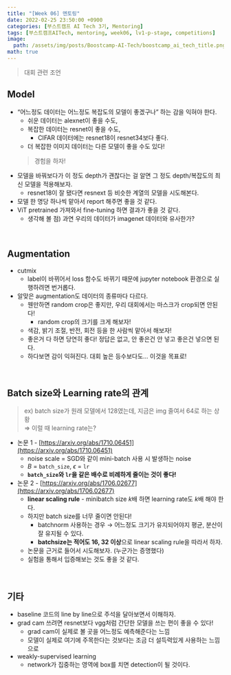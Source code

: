 ```yaml
---
title: "[Week 06] 멘토링"
date: 2022-02-25 23:50:00 +0900
categories: [부스트캠프 AI Tech 3기, Mentoring]
tags: [부스트캠프AITech, mentoring, week06, lv1-p-stage, competitions]     # TAG names should always be lowercase
image: 
  path: /assets/img/posts/Boostcamp-AI-Tech/boostcamp_ai_tech_title.png
math: true
---
```


> 대회 관련 조언

## **Model**

- “어느정도 데이터는 어느정도 복잡도의 모델이 좋겠구나” 하는 감을 익혀야 한다.
    - 쉬운 데이터는 alexnet이 좋을 수도,
    - 복잡한 데이터는 resnet이 좋을 수도,
        - CIFAR 데이터에는 resnet18이 resnet34보다 좋다.
    - 더 복잡한 이미지 데이터는 다른 모델이 좋을 수도 있다!
    > 경험을 하자!
- 모델을 바꿔보다가 이 정도 depth가 괜찮다는 걸 알면 그 정도 depth/복잡도의 최신 모델을 적용해보자.
    - resnet18이 잘 됐다면 resnext 등 비슷한 계열의 모델을 시도해본다.
- 모델 한 명당 하나씩 맡아서 report 해주면 좋을 것 같다.
- ViT pretrained 가져와서 fine-tuning 하면 결과가 좋을 것 같다.
    - 생각해 볼 점) 과연 우리의 데이터가 imagenet 데이터와 유사한가?

<br>

## **Augmentation**

- cutmix
    - label이 바뀌어서 loss 함수도 바뀌기 때문에 jupyter notebook 환경으로 실행하려면 번거롭다.
- 알맞은 augmentation도 데이터의 종류마다 다르다.
    - 웬만하면 random crop은 좋지만, 우리 대회에서는 마스크가 crop되면 안된다!
        - random crop의 크기를 크게 해보자!
    - 색감, 밝기 조절, 반전, 회전 등을 한 사람씩 맡아서 해보자!
    - 좋은거 다 하면 당연히 좋다! 정답은 없고, 안 좋은건 안 넣고 좋은건 넣으면 된다.
    - 하다보면 감이 익혀진다. 대회 높은 등수보다도... 이것을 목표로!

<br>

## **Batch size와 Learning rate의 관계**
> ex) batch size가 원래 모델에서 128였는데, 지금은 img 줄여서 64로 하는 상황  
> ⇒ 이럴 때 learning rate는? 

- 논문 1 - [https://arxiv.org/abs/1710.06451](https://arxiv.org/abs/1710.06451)
    - noise scale = SGD와 같이 mini-batch 사용 시 발생하는 noise
    - $B$ = `batch_size`, $\epsilon$ = `lr`
    - **`batch_size`와 `lr`을 같은 배수로 비례하게 줄이는 것이 좋다!**
- 논문 2 - [https://arxiv.org/abs/1706.02677](https://arxiv.org/abs/1706.02677)
    - **linear scaling rule** - minibatch size $k$배 하면 learning rate도 $k$배 해야 한다.
    - 하지만 batch size를 너무 줄이면 안된다!
        - batchnorm 사용하는 경우 → 어느정도 크기가 유지되어야지 평균, 분산이 잘 유지될 수 있다.
        - **batchsize는 적어도 16, 32 이상**으로 linear scaling rule을 따라서 하자.
    - 논문을 근거로 들어서 시도해보자. (누군가는 증명했다)
    - 실험을 통해서 입증해보는 것도 좋을 것 같다.

<br>

## **기타**

- baseline 코드의 line by line으로 주석을 달아보면서 이해하자.
- grad cam 쓰려면 resnet보다 vgg처럼 간단한 모델을 쓰는 편이 좋을 수 있다!
    - grad cam이 실제로 볼 곳을 어느정도 예측해준다는 느낌
    - 모델이 실제로 여기에 주목한다는 것보다는 조금 더 설득력있게 사용하는 느낌으로
- weakly-supervised learning
    - network가 집중하는 영역에 box를 치면 detection이 될 것이다.